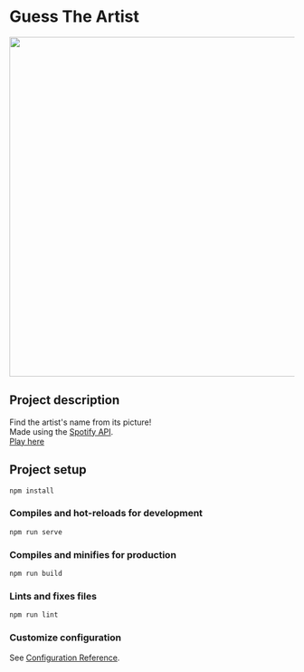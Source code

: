 # Guess The Artist
<img src="https://imgur.com/a/G64pfeo"  width="600" >

## Project description
Find the artist's name from its picture!<br>
Made using the [Spotify API](https://developer.spotify.com/documentation/web-api/).
<br>
[Play here](https://greg0s.github.io/guess-the-artist)



## Project setup
```
npm install
```

### Compiles and hot-reloads for development
```
npm run serve
```

### Compiles and minifies for production
```
npm run build
```

### Lints and fixes files
```
npm run lint
```

### Customize configuration
See [Configuration Reference](https://cli.vuejs.org/config/).
